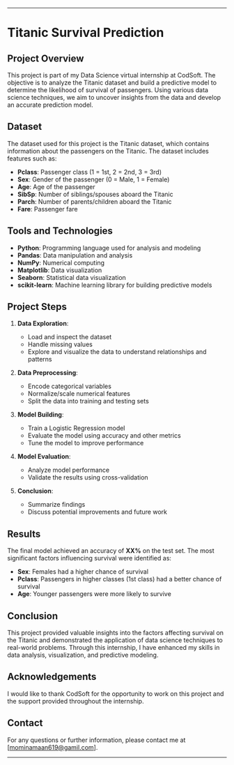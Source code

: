 

---

# Titanic Survival Prediction

## Project Overview

This project is part of my Data Science virtual internship at CodSoft. The objective is to analyze the Titanic dataset and build a predictive model to determine the likelihood of survival of passengers. Using various data science techniques, we aim to uncover insights from the data and develop an accurate prediction model.

## Dataset

The dataset used for this project is the Titanic dataset, which contains information about the passengers on the Titanic. The dataset includes features such as:

- **Pclass**: Passenger class (1 = 1st, 2 = 2nd, 3 = 3rd)
- **Sex**: Gender of the passenger (0 = Male, 1 = Female)
- **Age**: Age of the passenger
- **SibSp**: Number of siblings/spouses aboard the Titanic
- **Parch**: Number of parents/children aboard the Titanic
- **Fare**: Passenger fare

## Tools and Technologies

- **Python**: Programming language used for analysis and modeling
- **Pandas**: Data manipulation and analysis
- **NumPy**: Numerical computing
- **Matplotlib**: Data visualization
- **Seaborn**: Statistical data visualization
- **scikit-learn**: Machine learning library for building predictive models

## Project Steps

1. **Data Exploration**: 
   - Load and inspect the dataset
   - Handle missing values
   - Explore and visualize the data to understand relationships and patterns

2. **Data Preprocessing**:
   - Encode categorical variables
   - Normalize/scale numerical features
   - Split the data into training and testing sets

3. **Model Building**:
   - Train a Logistic Regression model
   - Evaluate the model using accuracy and other metrics
   - Tune the model to improve performance

4. **Model Evaluation**:
   - Analyze model performance
   - Validate the results using cross-validation

5. **Conclusion**:
   - Summarize findings
   - Discuss potential improvements and future work

## Results

The final model achieved an accuracy of **XX%** on the test set. The most significant factors influencing survival were identified as:

- **Sex**: Females had a higher chance of survival
- **Pclass**: Passengers in higher classes (1st class) had a better chance of survival
- **Age**: Younger passengers were more likely to survive

## Conclusion

This project provided valuable insights into the factors affecting survival on the Titanic and demonstrated the application of data science techniques to real-world problems. Through this internship, I have enhanced my skills in data analysis, visualization, and predictive modeling.

## Acknowledgements

I would like to thank CodSoft for the opportunity to work on this project and the support provided throughout the internship.

## Contact

For any questions or further information, please contact me at [mominamaan619@gamil.com].

---
